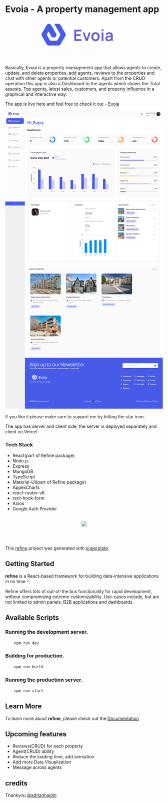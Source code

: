 # Evoia - A property management app

<div align="center" style="margin: 30px;">
    <a href="https://refine-mern-dashboard-client.vercel.app/">
    <img src="./evoiaDark.svg" alt="Evoia brand icon" align="center" />
    </a>
</div>
<br/>

Basically, Evoia is a property-management app that allows agents to create, update, and delete properties, add agents, reviews to the properties and chat with other agents or potential customers. Apart from the CRUD operation this app is also a Dashboard to the agents which shows the Total assests, Top agents, latest sales, customers, and property influence in a graphical and interactive way.

The app is live here and feel free to check it out - 
[Evoia](https://refine-mern-dashboard-client.vercel.app/)

<img src="./Evoia - Your one stop Property manager (2).png" alt="the screenshot of the app large screen"/>

If you like it please make sure to support me by hitting the star icon.

The app has server and client side, the server is deployed separately and client on Vercel

### Tech Stack
- React(part of Refine package)
- Node.js
- Express
- MongoDB
- TypeScript
- Material-UI(part of Refine package)
- AppexCharts
- react-router-v6
- rect-hook-form
- Axios
- Google Auth Provider


<div align="center" style="margin: 30px;">
    <a href="https://refine.dev">
    <img src="https://refine.ams3.cdn.digitaloceanspaces.com/refine_logo.png"  align="center" />
    </a>
</div>
<br/>

This [refine](https://github.com/pankod/refine) project was generated with [superplate](https://github.com/pankod/refine).

## Getting Started

**refine** is a React-based framework for building data-intensive applications in no time ✨

Refine offers lots of out-of-the box functionality for rapid development, without compromising extreme customizability. Use-cases include, but are not limited to admin panels, B2B applications and dashboards.

## Available Scripts

### Running the development server.

```bash
    npm run dev
```

### Building for production.

```bash
    npm run build
```

### Running the production server.

```bash
    npm run start
```

## Learn More

To learn more about **refine**, please check out the [Documentation](https://refine.dev/docs)

## Upcoming features


- Reviews(CRUD) for each property
- Agent(CRUD) ability
- Reduce the loading time, add animation
- Add more Data Visualization
- Message across agents

## credits
Thankyou [@adrianhajdin](https://github.com/adrianhajdin)
